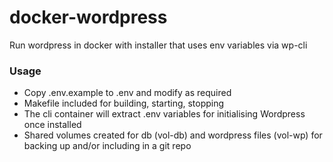 # docker-wordpress

Run wordpress in docker with installer that uses env variables via wp-cli

### Usage
- Copy .env.example to .env and modify as required
- Makefile included for building, starting, stopping
- The cli container will extract .env variables for initialising Wordpress once installed
- Shared volumes created for db (vol-db) and wordpress files (vol-wp) for backing up and/or including in a git repo
